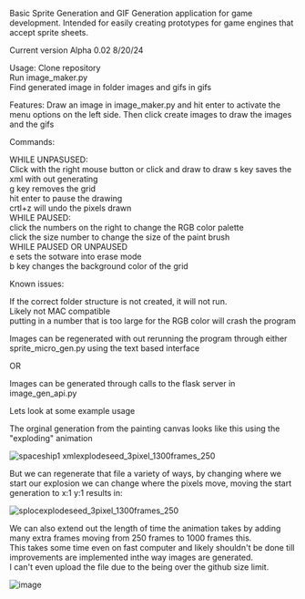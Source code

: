 Basic Sprite Generation and GIF Generation application for game development. Intended for easily creating prototypes for game engines that accept sprite sheets. 

Current version Alpha 0.02 8/20/24

Usage: 
Clone repository  
Run image_maker.py  
Find generated image in folder images and gifs in gifs  


Features: 
Draw an image in image_maker.py and hit enter to activate the menu options on the left side. Then click create images to draw the images and the gifs   
  
Commands:  
  
WHILE UNPASUSED:  
Click with the right mouse button or click and draw to draw
s key saves the xml with out generating  
g key removes the grid  
hit enter to pause the drawing  
crtl+z will undo the pixels drawn  
WHILE PAUSED:  
click the numbers on the right to change the RGB color palette  
click the size number to change the size of the paint brush  
WHILE PAUSED OR UNPAUSED  
e sets the sotware into erase mode  
b key changes the background color of the grid  

Known issues:  

If the correct folder structure is not created, it will not run.    
Likely not MAC compatible  
putting in a number that is too large for the RGB color will crash the program  

Images can be regenerated with out rerunning the program through either sprite_micro_gen.py using the text based interface  
  
OR  
  
Images can be generated through calls to the flask server in image_gen_api.py  


Lets look at some example usage   

The orginal generation from the painting canvas looks like this using the "exploding" animation  

![spaceship1 xmlexplodeseed_3pixel_1300frames_250](https://github.com/user-attachments/assets/b5363f69-f589-49b3-a927-e7938324b343)  


But we can regenerate that file a variety of ways, by changing where we start our explosion we can change where the pixels move, moving the start generation to x:1 y:1 results in:  


![splocexplodeseed_3pixel_1300frames_250](https://github.com/user-attachments/assets/2c5d4ca4-9b54-4b43-b328-44ee65a1b463)

We can also extend out the length of time the animation takes by adding many extra frames moving from 250 frames to 1000 frames this.  
This takes some time even on fast computer and likely shouldn't be done till improvements are implemented inthe way images are generated.  
I can't even upload the file due to the being over the github size limit.  

![image](https://github.com/user-attachments/assets/694f8bf5-69b6-4348-b567-a8137f667f3d)




